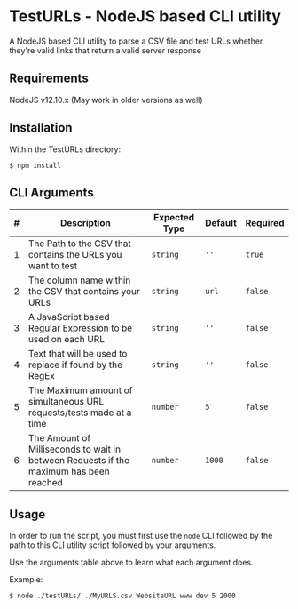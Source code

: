 # TestURLs - NodeJS based CLI utility

A NodeJS based CLI utility to parse a CSV file and test URLs whether they're valid links that return a valid server response

## Requirements

NodeJS v12.10.x (May work in older versions as well)

## Installation

Within the TestURLs directory:

```
$ npm install
```

## CLI Arguments

|   # | Description                                                                            | Expected Type | Default | Required |
| --: | -------------------------------------------------------------------------------------- | ------------- | ------- | -------- |
|   1 | The Path to the CSV that contains the URLs you want to test                            | `string`      | `''`    | `true`   |
|   2 | The column name within the CSV that contains your URLs                                 | `string`      | `url`   | `false`  |
|   3 | A JavaScript based Regular Expression to be used on each URL                           | `string`      | `''`    | `false`  |
|   4 | Text that will be used to replace if found by the RegEx                                | `string`      | `''`    | `false`  |
|   5 | The Maximum amount of simultaneous URL requests/tests made at a time                   | `number`      | `5`     | `false`  |
|   6 | The Amount of Milliseconds to wait in between Requests if the maximum has been reached | `number`      | `1000`  | `false`  |

## Usage

In order to run the script, you must first use the `node` CLI followed by the path to this CLI utility script followed by your arguments.

Use the arguments table above to learn what each argument does.

Example:

```
$ node ./testURLs/ ./MyURLS.csv WebsiteURL www dev 5 2000
```
